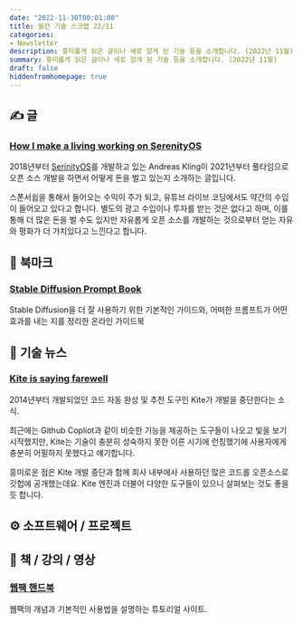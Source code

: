 ```yaml
---
date: "2022-11-30T00:01:00"
title: 월간 기술 스크랩 22/11
categories:
- Newsletter
description: 흥미롭게 읽은 글이나 새로 알게 된 기술 등을 소개합니다. (2022년 11월)
summary: 흥미롭게 읽은 글이나 새로 알게 된 기술 등을 소개합니다. (2022년 11월)
draft: false
hiddenfromhomepage: true
---
```


## ✍️ 글

### [How I make a living working on SerenityOS](https://awesomekling.github.io/How-I-make-a-living-working-on-SerenityOS/)

2018년부터 [SerinityOS](https://github.com/SerenityOS/serenity)를 개발하고 있는 Andreas Kling이
2021년부터 풀타임으로 오픈 소스 개발을 하면서 어떻게 돈을 벌고 있는지 소개하는 글입니다.

스폰서쉽을 통해서 들어오는 수익이 주가 되고, 유튜브 라이브 코딩에서도 약간의 수입이 들어오고 있다고 합니다.
별도의 광고 수입이나 투자를 받는 것은 없다고 하며, 이를 통해 더 많은 돈을 벌 수도 있지만
자유롭게 오픈 소스를 개발하는 것으로부터 얻는 자유와 평화가 더 가치있다고 느낀다고 합니다.

## 📌 북마크

### [Stable Diffusion Prompt Book](https://openart.ai/promptbook)

Stable Diffusion을 더 잘 사용하기 위한 기본적인 가이드와,
어떠한 프롬프트가 어떤 효과를 내는 지를 정리한 온라인 가이드북


## 📰 기술 뉴스

### [Kite is saying farewell](https://www.kite.com/blog/product/kite-is-saying-farewell/)

2014년부터 개발되었던 코드 자동 완성 및 추천 도구인 Kite가 개발을 중단한다는 소식.

최근에는 Github Copliot과 같이 비슷한 기능을 제공하는 도구들이 나오고 빛을 보기 시작했지만,
Kite는 기술이 충분히 성숙하지 못한 이른 시기에 런칭했기에 사용자에게 충분히 어필하지 못했다고 얘기합니다.

흥미로운 점은 Kite 개발 중단과 함께 회사 내부에사 사용하던 많은 코드를 오픈소스로 깃헙에 공개했는데요.
Kite 엔진과 더불어 다양한 도구들이 있으니 살펴보는 것도 좋을 듯 합니다.

## ⚙️ 소프트웨어 / 프로젝트

## 📙 책 / 강의 / 영상

### [웹팩 핸드북](https://joshua1988.github.io/webpack-guide/)

웹팩의 개념과 기본적인 사용법을 설명하는 튜토리얼 사이트.